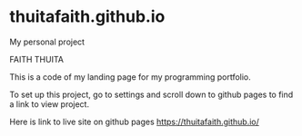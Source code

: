 # thuitafaith.github.io
My personal project

FAITH THUITA

This is a code of my landing page for my programming portfolio.

To set up this project, go to settings and scroll down to github pages to find a link to view project.

Here is link to live site on github pages https://thuitafaith.github.io/
